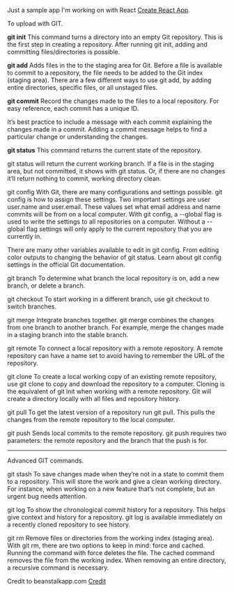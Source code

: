 Just a sample app I'm working on with React [Create React App](https://github.com/facebook/create-react-app).

To upload with GIT.

**git init**
This command turns a directory into an empty Git repository. This is the first step in creating a repository. After running git init, adding and committing files/directories is possible.

**git add**
Adds files in the to the staging area for Git. Before a file is available to commit to a repository, the file needs to be added to the Git index (staging area). There are a few different ways to use git add, by adding entire directories, specific files, or all unstaged files.

**git commit**
Record the changes made to the files to a local repository. For easy reference, each commit has a unique ID.

It’s best practice to include a message with each commit explaining the changes made in a commit. Adding a commit message helps to find a particular change or understanding the changes.

**git status**
This command returns the current state of the repository.

git status will return the current working branch. If a file is in the staging area, but not committed, it shows with git status. Or, if there are no changes it’ll return nothing to commit, working directory clean.

git config
With Git, there are many configurations and settings possible. git config is how to assign these settings. Two important settings are user user.name and user.email. These values set what email address and name commits will be from on a local computer. With git config, a --global flag is used to write the settings to all repositories on a computer. Without a --global flag settings will only apply to the current repository that you are currently in.

There are many other variables available to edit in git config. From editing color outputs to changing the behavior of git status. Learn about git config settings in the official Git documentation.

git branch
To determine what branch the local repository is on, add a new branch, or delete a branch.

git checkout
To start working in a different branch, use git checkout to switch branches.

git merge
Integrate branches together. git merge combines the changes from one branch to another branch. For example, merge the changes made in a staging branch into the stable branch.

git remote
To connect a local repository with a remote repository. A remote repository can have a name set to avoid having to remember the URL of the repository.

git clone
To create a local working copy of an existing remote repository, use git clone to copy and download the repository to a computer. Cloning is the equivalent of git init when working with a remote repository. Git will create a directory locally with all files and repository history.

git pull
To get the latest version of a repository run git pull. This pulls the changes from the remote repository to the local computer.

git push
Sends local commits to the remote repository. git push requires two parameters: the remote repository and the branch that the push is for.

--------------------------------------------------------------------------------------------------------------------------------------------

Advanced GIT commands.

git stash
To save changes made when they’re not in a state to commit them to a repository. This will store the work and give a clean working directory. For instance, when working on a new feature that’s not complete, but an urgent bug needs attention.

git log
To show the chronological commit history for a repository. This helps give context and history for a repository. git log is available immediately on a recently cloned repository to see history.

git rm
Remove files or directories from the working index (staging area). With git rm, there are two options to keep in mind: force and cached. Running the command with force deletes the file. The cached command removes the file from the working index. When removing an entire directory, a recursive command is necessary.


Credit to beanstalkapp.com [Credit](http://guides.beanstalkapp.com/version-control/common-git-commands.html)